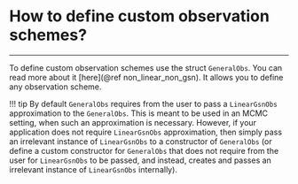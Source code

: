 # How to define custom observation schemes?
***
To define custom observation schemes use the struct `GeneralObs`. You can read more about it [here](@ref non_linear_non_gsn). It allows you to define any observation scheme.

!!! tip
    By default `GeneralObs` requires from the user to pass a `LinearGsnObs` approximation to the `GeneralObs`. This is meant to be used in an MCMC setting, when such an approximation is necessary. However, if your application does not require `LinearGsnObs` approximation, then simply pass an irrelevant instance of `LinearGsnObs` to a constructor of `GeneralObs` (or define a custom constructor for `GeneralObs` that does not require from the user for `LinearGsnObs` to be passed, and instead, creates and passes an irrelevant instance of `LinearGsnObs` internally).
